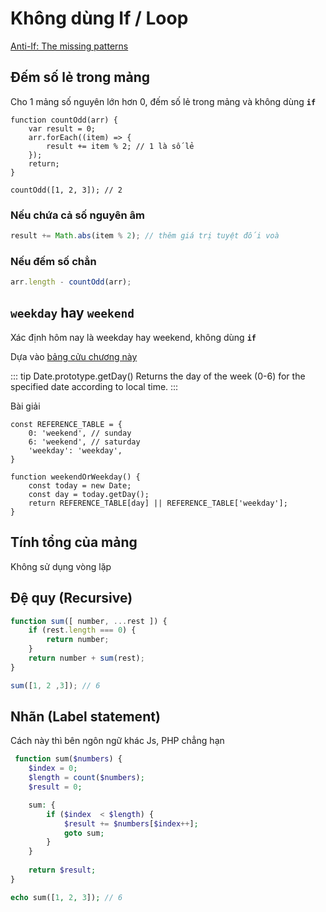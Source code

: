 # Không dùng If / Loop

[Anti-If: The missing patterns](https://code.joejag.com/2016/anti-if-the-missing-patterns.html)

## Đếm số lẻ trong mảng 

Cho 1 mảng số nguyên lớn hơn 0, đếm số lẻ trong mảng và không dùng **`if`**

```js{4}
function countOdd(arr) {
    var result = 0;
    arr.forEach((item) => {
        result += item % 2; // 1 là số lẻ
    });
    return;
}

countOdd([1, 2, 3]); // 2 
```

### Nếu chứa cả số nguyên âm
```js
result += Math.abs(item % 2); // thêm giá trị tuyệt đối voà
```

### Nếu đếm số chẳn 

```js
arr.length - countOdd(arr);
```

## `weekday` hay `weekend`

Xác định hôm nay là weekday hay weekend, không dùng  **`if`**


Dựa vào [bảng cửu chương này](https://developer.mozilla.org/en-US/docs/Web/JavaScript/Reference/Global_Objects/Date)

::: tip Date.prototype.getDay()
Returns the day of the week (0-6) for the specified date according to local time.
:::

Bài giải

```js{10}
const REFERENCE_TABLE = {
    0: 'weekend', // sunday
    6: 'weekend', // saturday
    'weekday': 'weekday', 
}

function weekendOrWeekday() {
    const today = new Date;
    const day = today.getDay();
    return REFERENCE_TABLE[day] || REFERENCE_TABLE['weekday'];
}
```


## Tính tổng của mảng

Không sử dụng vòng lặp 

## Đệ quy (Recursive)
```js
function sum([ number, ...rest ]) {
    if (rest.length === 0) { 
        return number;
    }
    return number + sum(rest);
}

sum([1, 2 ,3]); // 6
```

## Nhãn (Label statement)

Cách này thì bên ngôn ngữ khác Js, PHP chẳng hạn 

```php
 function sum($numbers) {
    $index = 0; 
    $length = count($numbers);
    $result = 0;

    sum: {
        if ($index  < $length) {
            $result += $numbers[$index++];
            goto sum;
        }
    }
   
    return $result;
}

echo sum([1, 2, 3]); // 6
```